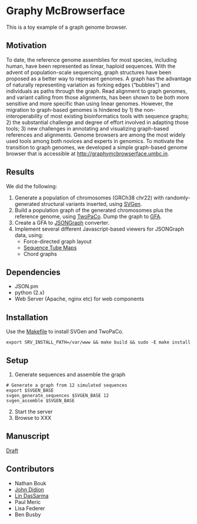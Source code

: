 # Graphy McBrowserface

This is a toy example of a graph genome browser.

## Motivation

To date, the reference genome assemblies for most species, including human, have been represented as linear, haploid sequences. With the advent of population-scale sequencing, graph structures have been proposed as a better way to represent genomes. A graph has the advantage of naturally representing variation as forking edges (“bubbles”) and individuals as paths through the graph. Read alignment to graph genomes, and variant calling from those alignments, has been shown to be both more sensitive and more specific than using linear genomes. However, the migration to graph-based genomes is hindered by 1) the non-interoperability of most existing bioinformatics tools with sequence graphs; 2) the substantial challenge and degree of effort involved in adapting those tools; 3) new challenges in annotating and visualizing graph-based references and alignments. Genome browsers are among the most widely used tools among both novices and experts in genomics. To motivate the transition to graph genomes, we developed a simple graph-based genome browser that is accessible at http://graphymcbrowserface.umbc.in.

## Results

We did the following:

1. Generate a population of chromosomes (GRCh38 chr22) with randomly-generated structural variants inserted, using [SVGen](http://svgen.openbioinformatics.org).
2. Build a population graph of the generated chromosomes plus the reference genome, using [TwoPaCo](https://github.com/medvedevgroup/TwoPaCo). Dump the graph to [GFA](https://github.com/GFA-spec).
3. Create a GFA to [JSONGraph](https://github.com/jsongraph/json-graph-specification) converter.
4. Implement several different Javascript-based viewers for JSONGraph data, using:
    * Force-directed graph layout
    * [Sequence Tube Maps](https://github.com/wolfib/sequenceTubeMap)
    * Chord graphs

## Dependencies

* JSON.pm
* python (2.x)
* Web Server (Apache, nginx etc) for web components

## Installation

Use the [Makefile]() to install SVGen and TwoPaCo.

```
export SRV_INSTALL_PATH=/var/www && make build && sudo -E make install
```

## Setup

1. Generate sequences and assemble the graph

```
# Generate a graph from 12 simulated sequences
export $SVGEN_BASE
svgen_generate_sequences $SVGEN_BASE 12
svgen_assemble $SVGEN_BASE
```

2. Start the server
3. Browse to XXX

## Manuscript

[Draft](https://docs.google.com/document/d/1mY2KMSLe1XM-KQ5Gd6FzxJmw2DAPLChPy-zluR6TMAk)

## Contributors

* Nathan Bouk
* [John Didion](https://github.com/jdidion)
* [Lin DasSarma](https://github.com/l1n)
* Paul Meric
* Lisa Federer
* Ben Busby
